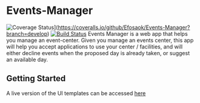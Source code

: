 # Events-Manager
![Coverage Status](https://coveralls.io/repos/github/Efosaok/Events-Manager/badge.svg?branch=develop)](https://coveralls.io/github/Efosaok/Events-Manager?branch=develop) [![Build Status](https://travis-ci.org/Efosaok/Events-Manager.svg?branch=develop)](https://travis-ci.org/Efosaok/Events-Manager)
Events Manager is a web app that helps you manage an event-center.
Given you manage an events center, this app will help you accept applications to use your center / facilities, and will either decline events when the proposed day is already taken, or suggest an available day.

## Getting Started
A live version of the UI templates can be accessed [here](https://efosaok.github.io/Events-Manager/)
